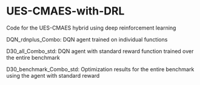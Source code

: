 # UES-CMAES-with-DRL
Code for the UES-CMAES hybrid using deep reinforcement learning

DQN_rdnplus_Combo: DQN agent trained on individual functions

D30_all_Combo_std: DQN agent with standard reward function trained over the entire benchmark

D30_benchmark_Combo_std: Optimization results for the entire benchmark using the agent with standard reward 
